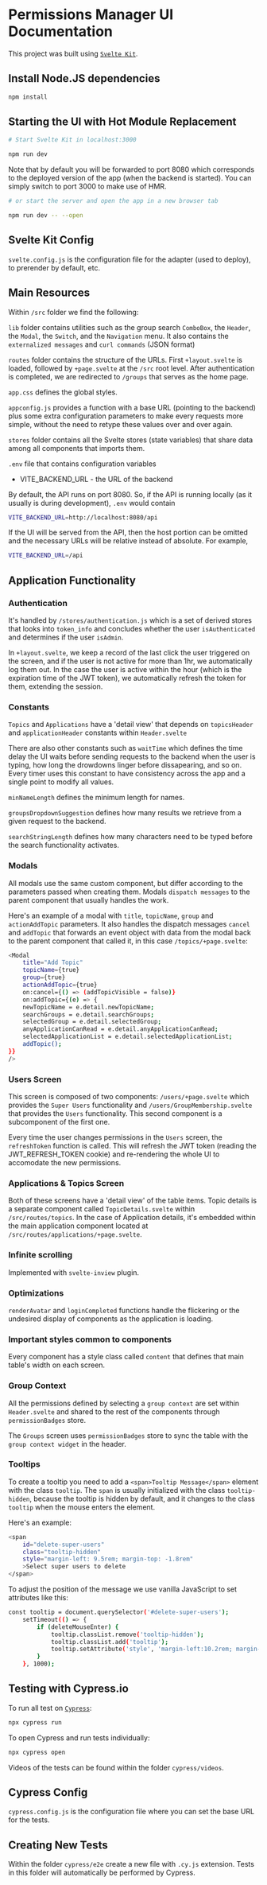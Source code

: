 # Permissions Manager UI Documentation

This project was built using [`Svelte Kit`](https://kit.svelte.dev/docs/introduction).

## Install Node.JS dependencies

```bash
npm install
```

## Starting the UI with Hot Module Replacement

```bash
# Start Svelte Kit in localhost:3000

npm run dev
```

Note that by default you will be forwarded to port 8080 which corresponds to the deployed version of the app (when the backend is started). You can simply switch to port 3000 to make use of HMR.

```bash
# or start the server and open the app in a new browser tab

npm run dev -- --open

```

## Svelte Kit Config

`svelte.config.js` is the configuration file for the adapter (used to deploy), to prerender by default, etc.

## Main Resources

Within `/src` folder we find the following:

`lib` folder contains utilities such as the group search `ComboBox`, the `Header`, the `Modal`, the `Switch`, and the `Navigation` menu. It also contains the `externalized messages` and `curl commands` (JSON format)

`routes` folder contains the structure of the URLs.
First `+layout.svelte` is loaded, followed by `+page.svelte` at the `/src` root level.
After authentication is completed, we are redirected to `/groups` that serves as the home page.

`app.css` defines the global styles.

`appconfig.js` provides a function with a base URL (pointing to the backend) plus some extra configuration parameters to make every requests more simple, without the need to retype these values over and over again.

`stores` folder contains all the Svelte stores (state variables) that share data among all components that imports them.

`.env` file that contains configuration variables

- VITE_BACKEND_URL - the URL of the backend

By default, the API runs on port 8080.
So, if the API is running locally (as it usually is during development), `.env` would contain

```bash
VITE_BACKEND_URL=http://localhost:8080/api
```

If the UI will be served from the API, then the host portion can be omitted and the necessary URLs will be relative instead of absolute.
For example,

```bash
VITE_BACKEND_URL=/api
```

## Application Functionality

### Authentication

It's handled by `/stores/authentication.js` which is a set of derived stores that looks into `token_info` and concludes whether the user `isAuthenticated` and determines if the user `isAdmin`.

In `+layout.svelte`, we keep a record of the last click the user triggered on the screen, and if the user is not active for more than 1hr, we automatically log them out.
In the case the user is active within the hour (which is the expiration time of the JWT token), we automatically refresh the token for them, extending the session.

### Constants

`Topics` and `Applications` have a 'detail view' that depends on `topicsHeader` and `applicationHeader` constants within `Header.svelte`

There are also other constants such as `waitTime` which defines the time delay the UI waits before sending requests to the backend when the user is typing, how long the drowdowns linger before dissapearing, and so on. Every timer uses this constant to have consistency across the app and a single point to modify all values.

`minNameLength` defines the minimum length for names.

`groupsDropdownSuggestion` defines how many results we retrieve from a given request to the backend.

`searchStringLength` defines how many characters need to be typed before the search functionality activates.

### Modals

All modals use the same custom component, but differ according to the parameters passed when creating them.
Modals `dispatch messages` to the parent component that usually handles the work.

Here\'s an example of a modal with `title`, `topicName`, `group` and `actionAddTopic` parameters. It also handles the dispatch messages `cancel` and `addTopic` that forwards an event object with data from the modal back to the parent component that called it, in this case `/topics/+page.svelte`:

```bash
<Modal
    title="Add Topic"
    topicName={true}
    group={true}
    actionAddTopic={true}
    on:cancel={() => (addTopicVisible = false)}
    on:addTopic={(e) => {
    newTopicName = e.detail.newTopicName;
    searchGroups = e.detail.searchGroups;
    selectedGroup = e.detail.selectedGroup;
    anyApplicationCanRead = e.detail.anyApplicationCanRead;
    selectedApplicationList = e.detail.selectedApplicationList;
    addTopic();
}}
/>
```

### Users Screen

This screen is composed of two components: `/users/+page.svelte` which provides the `Super Users` functionality and `/users/GroupMembership.svelte` that provides the `Users` functionality. This second component is a subcomponent of the first one.

Every time the user changes permissions in the `Users` screen, the `refreshToken` function is called.
This will refresh the JWT token (reading the JWT_REFRESH_TOKEN cookie) and re-rendering the whole UI to accomodate the new permissions.

### Applications & Topics Screen

Both of these screens have a 'detail view' of the table items.
Topic details is a separate component called `TopicDetails.svelte` within `/src/routes/topics`.
In the case of Application details, it's embedded within the main application component located at `/src/routes/applications/+page.svelte`.

### Infinite scrolling

Implemented with `svelte-inview` plugin.

### Optimizations

`renderAvatar` and `loginCompleted` functions handle the flickering or the undesired display of components as the application is loading.

### Important styles common to components

Every component has a style class called `content` that defines that main table\'s width on each screen.

### Group Context

All the permissions defined by selecting a `group context` are set within `Header.svelte` and shared to the rest of the components through `permissionBadges` store.

The `Groups` screen uses `permissionBadges` store to sync the table with the `group context widget` in the header.

### Tooltips

To create a tooltip you need to add a `<span>Tooltip Message</span>` element with the class `tooltip`.
The `span` is usually initialized with the class `tooltip-hidden`, because the tooltip is hidden by default, and it changes to the class `tooltip` when the mouse enters the element.

Here's an example:

```bash
<span
    id="delete-super-users"
    class="tooltip-hidden"
    style="margin-left: 9.5rem; margin-top: -1.8rem"
    >Select super users to delete
</span>

```

To adjust the position of the message we use vanilla JavaScript to set attributes like this:

```bash
const tooltip = document.querySelector('#delete-super-users');
    setTimeout(() => {
        if (deleteMouseEnter) {
            tooltip.classList.remove('tooltip-hidden');
            tooltip.classList.add('tooltip');
            tooltip.setAttribute('style', 'margin-left:10.2rem; margin-top: -1.8rem');
        }
    }, 1000);
```

## Testing with Cypress.io

To run all test on [`Cypress`](https://docs.cypress.io/guides/overview/why-cypress):

```bash
npx cypress run
```

To open Cypress and run tests individually:

```bash
npx cypress open
```

Videos of the tests can be found within the folder `cypress/videos`.

## Cypress Config

`cypress.config.js` is the configuration file where you can set the base URL for the tests.

## Creating New Tests

Within the folder `cypress/e2e` create a new file with `.cy.js` extension.
Tests in this folder will automatically be performed by Cypress.
